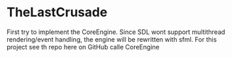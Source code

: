TheLastCrusade
==============
First try to implement the CoreEngine. Since SDL wont support multithread rendering/event handling, the engine will be rewritten 
with sfml. For this project see th repo here on GitHub calle CoreEngine
